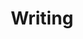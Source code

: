 ---
layout: page
title: Writing
permalink: /wr_main
nav: true
nav_order: 3
dropdown: true
children: 
    - title: Basic content standards
      permalink: /basic_content_standards
    - title: divider
    - title: Tools
      permalink: /wr_tools
    - title: divider
    - title: Linking
      permalink: /wr_linking
    - title: divider
    - title: Accessibility
      permalink: /accessibility_main
    - title: divider
    - title: Writing guidance
      permalink: /wr_guidance
    - title: divider
    - title: Style resources
      permalink: /resource_links
---